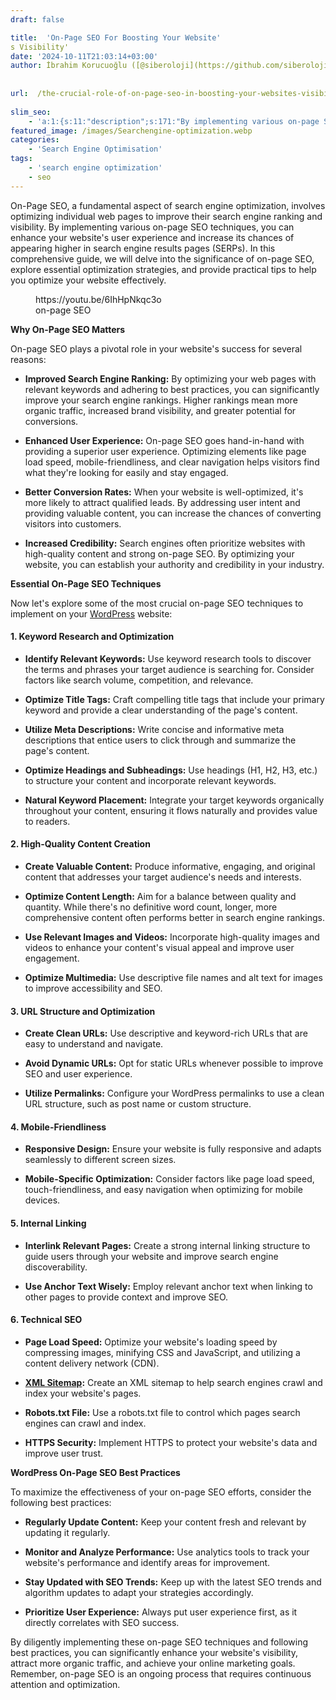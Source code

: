 ```yaml
---
draft: false

title:  'On-Page SEO For Boosting Your Website'
s Visibility'
date: '2024-10-11T21:03:14+03:00'
author: İbrahim Korucuoğlu ([@siberoloji](https://github.com/siberoloji))
 
 
url:  /the-crucial-role-of-on-page-seo-in-boosting-your-websites-visibility/
 
slim_seo:
    - 'a:1:{s:11:"description";s:171:"By implementing various on-page SEO techniques, you can enhance your website''s user experience and increase its chances of appearing higher in search engine results pages.";}'
featured_image: /images/Searchengine-optimization.webp
categories:
    - 'Search Engine Optimisation'
tags:
    - 'search engine optimization'
    - seo
---
```



On-Page SEO, a fundamental aspect of search engine optimization, involves optimizing individual web pages to improve their search engine ranking and visibility. By implementing various on-page SEO techniques, you can enhance your website's user experience and increase its chances of appearing higher in search engine results pages (SERPs). In this comprehensive guide, we will delve into the significance of on-page SEO, explore essential optimization strategies, and provide practical tips to help you optimize your website effectively.


<!-- wp:embed {"url":"https://youtu.be/6IhHpNkqc3o","type":"video","providerNameSlug":"youtube","responsive":true,"className":"wp-embed-aspect-16-9 wp-has-aspect-ratio"} -->
<figure class="wp-block-embed is-type-video is-provider-youtube wp-block-embed-youtube wp-embed-aspect-16-9 wp-has-aspect-ratio"><div class="wp-block-embed__wrapper">
https://youtu.be/6IhHpNkqc3o
</div><figcaption class="wp-element-caption">on-page SEO</figcaption></figure>
<!-- /wp:embed -->


**Why On-Page SEO Matters**



On-page SEO plays a pivotal role in your website's success for several reasons:


* **Improved Search Engine Ranking:** By optimizing your web pages with relevant keywords and adhering to best practices, you can significantly improve your search engine rankings. Higher rankings mean more organic traffic, increased brand visibility, and greater potential for conversions.

* **Enhanced User Experience:** On-page SEO goes hand-in-hand with providing a superior user experience. Optimizing elements like page load speed, mobile-friendliness, and clear navigation helps visitors find what they're looking for easily and stay engaged.

* **Better Conversion Rates:** When your website is well-optimized, it's more likely to attract qualified leads. By addressing user intent and providing valuable content, you can increase the chances of converting visitors into customers.

* **Increased Credibility:** Search engines often prioritize websites with high-quality content and strong on-page SEO. By optimizing your website, you can establish your authority and credibility in your industry.




**Essential On-Page SEO Techniques**



Now let's explore some of the most crucial on-page SEO techniques to implement on your <a href="https://wordpress.com" target="_blank" rel="noopener" title="">WordPress</a> website:


#### **1. Keyword Research and Optimization**


* **Identify Relevant Keywords:** Use keyword research tools to discover the terms and phrases your target audience is searching for. Consider factors like search volume, competition, and relevance.

* **Optimize Title Tags:** Craft compelling title tags that include your primary keyword and provide a clear understanding of the page's content.

* **Utilize Meta Descriptions:** Write concise and informative meta descriptions that entice users to click through and summarize the page's content.

* **Optimize Headings and Subheadings:** Use headings (H1, H2, H3, etc.) to structure your content and incorporate relevant keywords.

* **Natural Keyword Placement:** Integrate your target keywords organically throughout your content, ensuring it flows naturally and provides value to readers.



#### **2. High-Quality Content Creation**


* **Create Valuable Content:** Produce informative, engaging, and original content that addresses your target audience's needs and interests.

* **Optimize Content Length:** Aim for a balance between quality and quantity. While there's no definitive word count, longer, more comprehensive content often performs better in search engine rankings.

* **Use Relevant Images and Videos:** Incorporate high-quality images and videos to enhance your content's visual appeal and improve user engagement.

* **Optimize Multimedia:** Use descriptive file names and alt text for images to improve accessibility and SEO.



#### **3. URL Structure and Optimization**


* **Create Clean URLs:** Use descriptive and keyword-rich URLs that are easy to understand and navigate.

* **Avoid Dynamic URLs:** Opt for static URLs whenever possible to improve SEO and user experience.

* **Utilize Permalinks:** Configure your WordPress permalinks to use a clean URL structure, such as post name or custom structure.



#### **4. Mobile-Friendliness**


* **Responsive Design:** Ensure your website is fully responsive and adapts seamlessly to different screen sizes.

* **Mobile-Specific Optimization:** Consider factors like page load speed, touch-friendliness, and easy navigation when optimizing for mobile devices.



#### **5. Internal Linking**


* **Interlink Relevant Pages:** Create a strong internal linking structure to guide users through your website and improve search engine discoverability.

* **Use Anchor Text Wisely:** Employ relevant anchor text when linking to other pages to provide context and improve SEO.



#### **6. Technical SEO**


* **Page Load Speed:** Optimize your website's loading speed by compressing images, minifying CSS and JavaScript, and utilizing a content delivery network (CDN).

* **<a href="https://www.siberoloji.com/xml-sitemaps-what-they-are-and-why-they-matter-for-seo/" target="_blank" rel="noopener" title="">XML Sitemap</a>:** Create an XML sitemap to help search engines crawl and index your website's pages.

* **Robots.txt File:** Use a robots.txt file to control which pages search engines can crawl and index.

* **HTTPS Security:** Implement HTTPS to protect your website's data and improve user trust.




**WordPress On-Page SEO Best Practices**



To maximize the effectiveness of your on-page SEO efforts, consider the following best practices:


* **Regularly Update Content:** Keep your content fresh and relevant by updating it regularly.

* **Monitor and Analyze Performance:** Use analytics tools to track your website's performance and identify areas for improvement.

* **Stay Updated with SEO Trends:** Keep up with the latest SEO trends and algorithm updates to adapt your strategies accordingly.

* **Prioritize User Experience:** Always put user experience first, as it directly correlates with SEO success.




By diligently implementing these on-page SEO techniques and following best practices, you can significantly enhance your website's visibility, attract more organic traffic, and achieve your online marketing goals. Remember, on-page SEO is an ongoing process that requires continuous attention and optimization.
